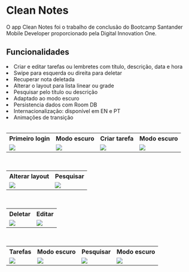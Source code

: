 # Clean Notes

O app Clean Notes foi o trabalho de conclusão do Bootcamp Santander Mobile Developer proporcionado pela Digital Innovation One.

<h2>Funcionalidades</h2>
<li>Criar e editar tarefas ou lembretes com título, descrição, data e hora</li>
<li>Swipe para esquerda ou direita para deletar</li>
<li>Recuperar nota deletada</li>
<li>Alterar o layout para lista linear ou grade</li>
<li>Pesquisar pelo título ou descrição</li>
<li>Adaptado ao modo escuro</li>
<li>Persistencia dados com Room DB</li>
<li>Internacionalização: disponível em EN e PT</li>
<li>Animações de transição</li>
<br />
 <table style="width:100%">
  <tr>
    <th>Primeiro login</th>
    <th>Modo escuro</th>
    <th>Criar tarefa</th>
    <th>Modo escuro</th>
  </tr>
  <tr>
    <td><img src="https://user-images.githubusercontent.com/15269393/125837284-108a2e0c-fc6a-482a-b74b-4df5e72e270f.jpg"></td>
    <td><img src="https://user-images.githubusercontent.com/15269393/125837282-66ef82f2-09af-4919-b4ae-bb8eb26fc4ab.jpg"></td>
    <td><img src="https://user-images.githubusercontent.com/15269393/125837285-2dd149dd-6ccd-4adf-8bf4-e0a5b9eabc2d.jpg"></td>
    <td><img src="https://user-images.githubusercontent.com/15269393/125837286-9605b393-8f2a-4164-8630-80a4b7712d19.jpg"></td>
  </tr>
 </table>
<br />
 <table style="width:100%">
  <tr>
    <th>Alterar layout</th>
    <th>Pesquisar</th>
  </tr>
  <tr>
    <td><img src="https://user-images.githubusercontent.com/15269393/125836884-7319991e-8264-4417-bafe-a4c4f1ac3f61.gif"></td>
    <td><img src="https://user-images.githubusercontent.com/15269393/125836888-5087a8ea-f04a-454e-ba31-7aead22f2284.gif"></td>
  </tr>
 </table>
<br />
<table style="width:100%">
  <tr>
    <th>Deletar</th>
    <th>Editar</th>
  </tr>
  <tr>
    <td><img src="https://user-images.githubusercontent.com/15269393/125836874-a3ee9db7-8c6f-4b5d-934f-2149d74e1774.gif"></td>
    <td><img src="https://user-images.githubusercontent.com/15269393/125836880-40ab7dd8-34dd-4653-ac05-2e9a7502755a.gif"></td>
  </tr>
 </table>
<br />
<table style="width:100%">
  <tr>
    <th>Tarefas</th>
    <th>Modo escuro</th>
    <th>Pesquisar</th>
    <th>Modo escuro</th>
  </tr>
  <tr>
    <td><img src="https://user-images.githubusercontent.com/15269393/125837293-ca8dabdc-8971-424d-b979-ddcfdd07cbb0.jpg"></td>
    <td><img src="https://user-images.githubusercontent.com/15269393/125837287-d6904efc-d75a-45b3-a74b-df011dc4c6e8.jpg"></td>
    <td><img src="https://user-images.githubusercontent.com/15269393/125837296-b1831871-9c02-48bf-9551-dd5f132d8a44.jpg"></td>
    <td><img src="https://user-images.githubusercontent.com/15269393/125837299-fcf6ec0a-7c39-42f8-8f21-5071f502f14d.jpg"></td>
  </tr>
 </table>
